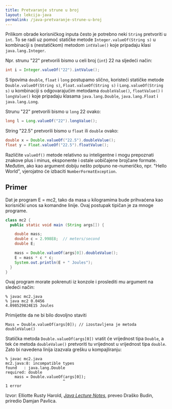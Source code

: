 ```yaml
---
title: Pretvaranje strune u broj
layout: lekcija-java
permalink: /java-pretvaranje-strune-u-broj
---
```


Prilikom obrade korisničkog inputa često je potrebno neki `String` pretvoriti u `int`. To se radi uz pomoć statičke metode `Integer.valueOf(String s)` u kombinaciji s (nestatičkom) metodom `intValue()` koje pripadaju klasi `java.lang.Integer`. 

Npr. strunu "22" pretvorili bismo u celi broj (`int`) 22 na sljedeći način:

```java
int i = Integer.valueOf("22").intValue();
```

S tipovima `double`, `float` i `long` postupamo slično, koristeći statičke metode `Double.valueOf(String s)`, `Float.valueOf(String s)` i `Long.valueOf(String s)` u kombinaciji s odgovarajućim metodama `doubleValue()`, `floatValue()` i `longValue()` koje pripadaju klasama `java.lang.Double`, `java.lang.Float` i `java.lang.Long`. 

Strunu "22" pretvorili bismo u `long` 22 ovako:

```java
long l = Long.valueOf("22").longValue();
```

String "22.5" pretvorili bismo u `float` ili `double` ovako:

```java
double x = Double.valueOf("22.5").doubleValue();
float y = Float.valueOf("22.5").floatValue();
```

Različite `valueOf()` metode relativno su inteligentne i mogu prepoznati znakove plus i minus, eksponente i ostale uobičajene brojčane formate. Međutim, ako kao argument dobiju nešto potpuno ne-numeričko, npr. "Hello World",  vjerojatno će izbaciti `NumberFormatException`.

## Primer

Dat je program E = mc2, tako da masa u kilogramima bude prihvaćena kao korisnički unos sa komandne linije. Ovaj postupak tipičan je za mnoge programe.

```java
class mc2 {
  public static void main (String args[]) {

    double mass;
    double c = 2.998E8;  // meters/second
    double E;

    mass = Double.valueOf(args[0]).doubleValue();
    E = mass * c * c;
    System.out.println(E + " Joules");
  }
}
```

Ovaj program morate pokrenuti iz konzole i proslediti mu argument na sledeći način:

```
% javac mc2.java
% java mc2 0.0456
4.098529824E15 Joules
```

Primijetite da ne bi bilo dovoljno staviti

```
Mass = Double.valueOf(args[0]); // izostavljena je metoda doubleValue()
```

Statička metoda `Double.valueOf(args[0])` vratit će vrijednost tipa `Double`, a tek će metoda `doubleValue()` pretvoriti tu vrijednost u vrijednost tipa `double`. Zato bi navedena linija izazvala grešku u kompajliranju:

```
% javac mc2.java
mc2.java:8: incompatible types
found   : java.lang.Double
required: double
    mass = Double.valueOf(args[0]);
                         ^
1 error
```


Izvor: Elliotte Rusty Harold, *[Java Lecture Notes](//www.cafeaulait.org/course/index.html)*, preveo Draško Budin, priredio Damjan Pavlica.
